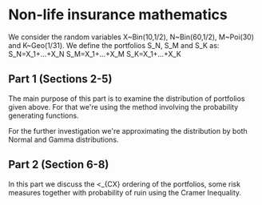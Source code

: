 # Non-life insurance mathematics

We consider the random variables X~Bin(10,1/2), N~Bin(60,1/2), M~Poi(30) and K~Geo(1/31). We define the portfolios S_N, S_M and S_K as:
S_N=X_1+...+X_N 
S_M=X_1+...+X_M
S_K=X_1+...+X_K

## Part 1 (Sections 2-5)

The main purpose of this part is to examine the distribution of portfolios given above. For that we're using the method involving the probability generating functions.

For the further investigation we're approximating the distribution by both Normal and Gamma distributions.

## Part 2 (Section 6-8)

In this part we discuss the <_{CX} ordering of the portfolios, some risk measures together with probability of ruin using the Cramer Inequality.

